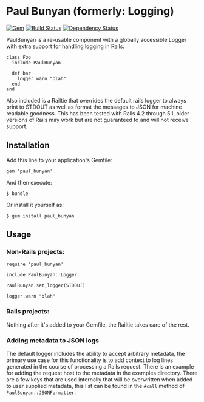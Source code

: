 # Paul Bunyan (formerly: Logging)

[![Gem](https://badge.fury.io/rb/paul_bunyan.svg)](https://rubygems.org/gems/paul_bunyan)
[![Build Status](https://secure.travis-ci.org/instructure/paul_bunyan.svg)](http://travis-ci.org/instructure/paul_bunyan)
[![Dependency Status](https://gemnasium.com/badges/github.com/instructure/paul_bunyan.svg)](https://gemnasium.com/github.com/instructure/paul_bunyan)

PaulBunyan is a re-usable component with a globally accessible Logger with extra
support for handling logging in Rails.

```
class Foo
  include PaulBunyan

  def bar
    logger.warn "blah"
  end
end
```

Also included is a Railtie that overrides the default rails logger to always
print to STDOUT as well as format the messages to JSON for machine readable
goodness. This has been tested with Rails 4.2 through 5.1, older versions of
Rails may work but are not guaranteed to and will not receive support.

## Installation

Add this line to your application's Gemfile:

    gem 'paul_bunyan'

And then execute:

    $ bundle

Or install it yourself as:

    $ gem install paul_bunyan

## Usage

### Non-Rails projects:

```
require 'paul_bunyan'

include PaulBunyan::Logger

PaulBunyan.set_logger(STDOUT)

logger.warn "blah"
```

### Rails projects:

Nothing after it's added to your Gemfile, the Railtie takes care of the rest.

### Adding metadata to JSON logs
The default logger includes the ability to accept arbitrary metadata, the
primary use case for this functionality is to add context to log lines generated
in the course of processing a Rails request. There is an example for adding
the request host to the metadata in the examples directory. There are a few
keys that are used internally that will be overwritten when added to user
supplied metadata, this list can be found in the `#call` method of
`PaulBunyan::JSONFormatter`.
